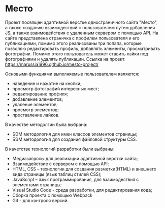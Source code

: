 # Место

Проект посвящен адаптивной верстке одностраничного сайта "Место", а также созданию взаимодествий с пользователем путем добавления JS, а также взаимодействия с удаленным сервером с помощью API.
На сайте представлена страничка с профилем пользователя и его публикациями, помимо этого реализованы три попапа, которые позволяю редактировать профиль, добавлять элементы, просматривать фотографии. Помимо этого пользователь может ставить лайки под фотографиями и удалять публикации.
Ссылка на проект: https://marussia1996.github.io/mesto-project/

Основыми функциями выполняемые пользователем являются:

- наведение и нажатие на кнопки;
- просмотр фотографий интересных мест;
- редактирование профиля;
- добавление элементов;
- удаление элементов;
- просмотр элементов;
- проставление лайков.

В качестве методолгии была выбрана:

- БЭМ методология для имен классов элементов страницы;
- БЭМ методология для создания файловой структуры CSS.

В качетстве технологий разработки были выбраны:

- Медиазапросы для реализации адаптивной верстки сайта;
- Взаимодействие с сервером с помощью API;
- HTML, CSS – технологии для создания разметки(HTML) и внешнего вида страницы (язык таблиц стилей CSS);
- JavaScript – язык программирования, для взаимодествия с элементами страницы;
- Visual Studio Code - среда разработки, для редактирования кода;
- Сборка проекта с помощью Webpack
- Git - для контроля версий.
